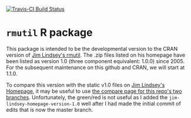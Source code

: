 [![Travis-CI Build Status](https://travis-ci.org/swihart/rmutil.svg?branch=master)](https://travis-ci.org/swihart/rmutil)

# `rmutil` R package

This package is intended to be the developmental version to the CRAN version of [Jim Lindsey's rmutil](http://www.commanster.eu/rcode.html).  The .zip files listed on his homepage have been listed as version 1.0 (three component equivalent: 1.0.0) since 2005.  For the subsequent maintenance on this github and CRAN, we will start at 1.1.0. 

To compare this version with the static v1.0 files on [Jim Lindsey's Homepage](http://www.commanster.eu/rcode.html), it may be useful to use [the compare page for this repo's two branches](https://github.com/swihart/rmutil/compare/master...jim-lindsey-homepage-version-1.0?diff=split&name=jim-lindsey-homepage-version-1.0).  Unfortunately, the green/red is not useful as I added the `jim-lindsey-homepage-version-1.0` well after I had made the initial commit of edits that is now the master branch.
